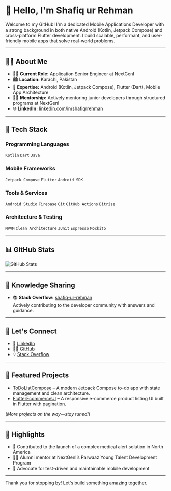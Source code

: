 # 👋 Hello, I'm Shafiq ur Rehman

Welcome to my GitHub! I'm a dedicated Mobile Applications Developer with a strong background in both native Android (Kotlin, Jetpack Compose) and cross-platform Flutter development. I build scalable, performant, and user-friendly mobile apps that solve real-world problems.

---

## 🧑‍💼 About Me

- 👨‍💻 **Current Role:** Application Senior Engineer at NextGenI
- 🏙️ **Location:** Karachi, Pakistan
- 💬 **Expertise:** Android (Kotlin, Jetpack Compose), Flutter (Dart), Mobile App Architecture
- 🧑‍🏫 **Mentorship:** Actively mentoring junior developers through structured programs at NextGenI
- 🌐 **LinkedIn:** [linkedin.com/in/shafiqrrehman](https://www.linkedin.com/in/shafiqrrehman/)

---

## 🚀 Tech Stack

### Programming Languages  
`Kotlin` `Dart` `Java`

### Mobile Frameworks  
`Jetpack Compose` `Flutter` `Android SDK`

### Tools & Services  
`Android Studio` `Firebase` `Git` `GitHub Actions` `Bitrise`

### Architecture & Testing  
`MVVM` `Clean Architecture` `JUnit` `Espresso` `Mockito`

---

## 📊 GitHub Stats

![GitHub Stats](https://github-readme-stats.vercel.app/api?username=rehmanshafiq&show_icons=true&theme=radical)

---

## 🧠 Knowledge Sharing

- 📚 **Stack Overflow:** [shafiq-ur-rehman](https://stackoverflow.com/users/12313041/shafiq-ur-rehman)  
  Actively contributing to the developer community with answers and guidance.

---

## 🔗 Let's Connect

- 🔗 [LinkedIn](https://www.linkedin.com/in/shafiqrrehman/)
- 🧑‍💻 [GitHub](https://github.com/rehmanshafiq)
- 💡 [Stack Overflow](https://stackoverflow.com/users/12313041/shafiq-ur-rehman)
---

## 💼 Featured Projects

- [ToDoListCompose](https://github.com/rehmanshafiq/ToDoListCompose) – A modern Jetpack Compose to-do app with state management and clean architecture.
- [FlutterEcommerceUI](https://github.com/rehmanshafiq/FlutterEcommerceUI) – A responsive e-commerce product listing UI built in Flutter with pagination.

(*More projects on the way—stay tuned!*)

---

## 🏅 Highlights

- 🚀 Contributed to the launch of a complex medical alert solution in North America
- 🧑‍🎓 Alumni mentor at NextGenI’s Parwaaz Young Talent Development Program
- 🧪 Advocate for test-driven and maintainable mobile development

---

Thank you for stopping by! Let's build something amazing together.
